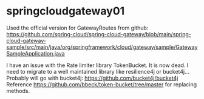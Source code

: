 # springcloudgateway01

Used the official version for GatewayRoutes from github:
https://github.com/spring-cloud/spring-cloud-gateway/blob/main/spring-cloud-gateway-sample/src/main/java/org/springframework/cloud/gateway/sample/GatewaySampleApplication.java

I have an issue with the Rate limiter library TokenBucket. It is now dead.
I need to migrate to a well maintained library like resilience4j or bucket4j... 
    Probably will go with bucket4j: https://github.com/bucket4j/bucket4j
    Reference https://github.com/bbeck/token-bucket/tree/master for replacing methods.